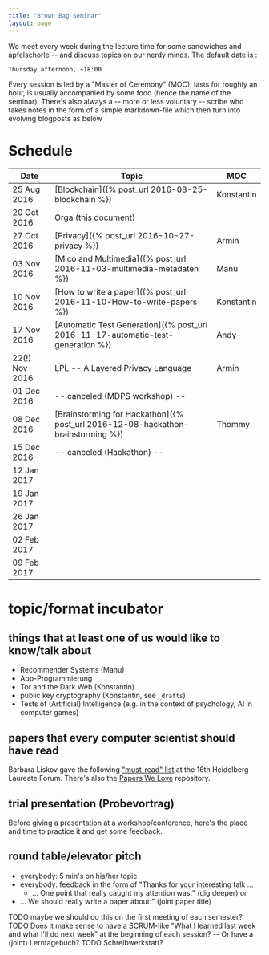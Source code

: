 ```yaml
---
title: "Brown Bag Seminar"
layout: page
---
```


We meet every week during the lecture time for some sandwiches and
apfelschorle -- and discuss topics on our nerdy minds. The default
date is :

    Thursday afternoon, ~18:00

Every session is led by a "Master of Ceremony" (MOC), lasts for
roughly an hour, is usually accompanied by some food (hence the name
of the seminar). There's also always a -- more or less voluntary --
scribe who takes notes in the form of a simple markdown-file which
then turn into evolving blogposts as below

# Schedule

| Date           | Topic                                                                            | MOC        |
| ---------      | -----                                                                            | ---        |
| 25 Aug 2016    | [Blockchain]({% post_url 2016-08-25-blockchain %})                               | Konstantin |
| 20 Oct 2016    | Orga (this document)                                                             |            |
| 27 Oct 2016    | [Privacy]({% post_url 2016-10-27-privacy %})                                     | Armin      |
| 03 Nov 2016    | [Mico and Multimedia]({% post_url 2016-11-03-multimedia-metadaten %})            | Manu       |
| 10 Nov 2016    | [How to write a paper]({% post_url 2016-11-10-How-to-write-papers %})            | Konstantin |
| 17 Nov 2016    | [Automatic Test Generation]({% post_url 2016-11-17-automatic-test-generation %}) | Andy       |
| 22(!) Nov 2016 | LPL -- A Layered Privacy Language                                                | Armin      |
| 01 Dec 2016    | -- canceled (MDPS workshop) --                                                   |            |
| 08 Dec 2016    | [Brainstorming for Hackathon]({% post_url 2016-12-08-hackathon-brainstorming %}) | Thommy     |
| 15 Dec 2016    | -- canceled (Hackathon) --                                                       |            |
| 12 Jan 2017    |                                                                                  |            |
| 19 Jan 2017    |                                                                                  |            |
| 26 Jan 2017    |                                                                                  |            |
| 02 Feb 2017    |                                                                                  |            |
| 09 Feb 2017    |                                                                                  |            |

# topic/format incubator

## things that at least one of us would like to know/talk about

- Recommender Systems (Manu)
- App-Programmierung
- Tor and the Dark Web (Konstantin)
- public key cryptography (Konstantin, see `_drafts`)
- Tests of (Artificial) Intelligence (e.g. in the context of
  psychology, AI in computer games)

## papers that every computer scientist should have read

Barbara Liskov gave the following ["must-read" list](http://jpirker.com/hlf16-liskovs-reading-list-for-computer-scientists/) at the 16th
Heidelberg Laureate Forum. There's also the
[Papers We Love](http://paperswelove.org/) repository.

## trial presentation (Probevortrag)

Before giving a presentation at a workshop/conference, here's the
place and time to practice it and get some feedback.

## round table/elevator pitch

- everybody: 5 min's on his/her topic
- everybody: feedback in the form of "Thanks for your interesting
  talk ...
  - ... One point that really caught my attention was:" (dig deeper)
 or
 - ... We should really write a paper about:" (joint paper title)

 TODO maybe we should do this on the first meeting of each semester?
 TODO Does it make sense to have a SCRUM-like "What I learned last week
 and what I'll do next week" at the beginning of each session? -- Or
 have a (joint) Lerntagebuch?
 TODO Schreibwerkstatt?
